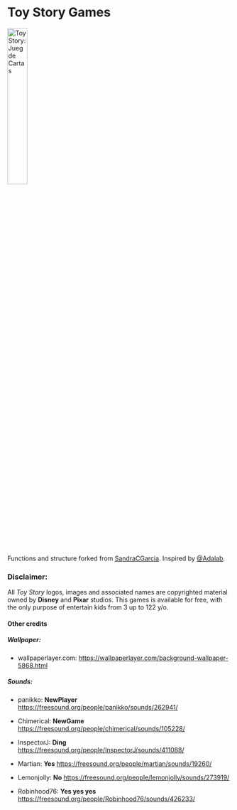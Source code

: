 # Toy Story Games
<img src="https://raw.githubusercontent.com/annabranco/toy-story-games/master/images/cards/cardback.png" alt="Toy Story: Jueg de Cartas" width="30%">

Functions and structure forked from [SandraCGarcia](https://github.com/SandraCGarcia/juego-de-cartas-adalab).
Inspired by [@Adalab](https://github.com/Adalab).

### Disclaimer:
All *Toy Story* logos, images and associated names are copyrighted material owned by **Disney** and **Pixar** studios.
This games is available for free, with the only purpose of entertain kids from 3 up to 122 y/o.

#### Other credits

##### Wallpaper:

* wallpaperlayer.com:
https://wallpaperlayer.com/background-wallpaper-5868.html


##### Sounds:

* panikko:
**NewPlayer**
https://freesound.org/people/panikko/sounds/262941/

* Chimerical:
**NewGame**
https://freesound.org/people/chimerical/sounds/105228/

* InspectorJ:
**Ding**
https://freesound.org/people/InspectorJ/sounds/411088/

* Martian:
**Yes**
https://freesound.org/people/martian/sounds/19260/

* Lemonjolly:
**No**
https://freesound.org/people/lemonjolly/sounds/273919/

* Robinhood76:
**Yes yes yes** 
https://freesound.org/people/Robinhood76/sounds/426233/
